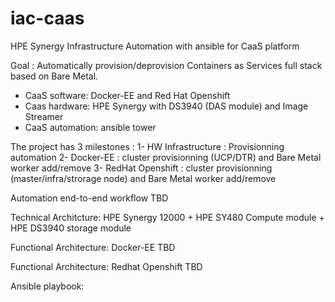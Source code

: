 # iac-caas
HPE Synergy Infrastructure Automation with ansible for CaaS platform

Goal : Automatically provision/deprovision Containers as Services full stack based on Bare Metal.
- CaaS software: Docker-EE and Red Hat Openshift
- Caas hardware: HPE Synergy with DS3940 (DAS module) and Image Streamer
- CaaS automation: ansible tower

The project has 3 milestones :
1- HW Infrastructure : Provisionning automation
2- Docker-EE : cluster provisionning (UCP/DTR) and Bare Metal worker add/remove
3- RedHat Openshift : cluster provisionning (master/infra/strorage node) and Bare Metal worker add/remove

Automation end-to-end workflow
TBD

Technical Architcture: HPE Synergy 12000 + HPE SY480 Compute module + HPE DS3940 storage module

Functional  Architecture: Docker-EE
TBD

Functional  Architecture: Redhat Openshift
TBD

Ansible playbook:
